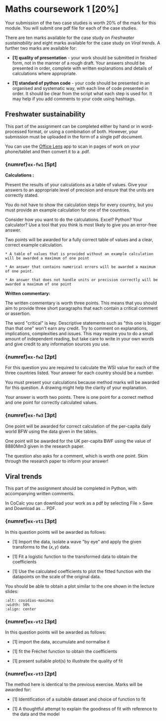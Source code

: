 # Maths coursework 1 [20%]

Your submission of the two case studies is worth 20% of the mark for this module. You will submit one pdf file for each of the case studies.

There are ten marks available for the case study on *Freshwater sustainability* and eight marks available for the case study on *Viral trends*. A further two marks are available for:

* **[1] quality of presentation** - your work should be submitted in finished form, not in the manner of a rough draft. Your answers should be presented in order, complete with written explanations and details of calculations where appropriate.

* **[1] standard of python code** - your code should be presented in an organised and systematic way, with each line of code presented in order. It should be clear from the script what each step is used for. It may help if you add comments to your code using hashtags.

## Freshwater sustainability

This part of the assignment can be completed either by hand or in word-processed format, or using a combination of both. However, your submission must be uploaded in the form of a single pdf document.

You can use the [Office Lens](https://wiki.ucl.ac.uk/display/ELearningStudentSupport/Office+Lens) app to scan in pages of work on your phone/tablet and then convert it to a .pdf.

### {numref}`ex-fw1` [5pt]

**Calculations :**

Present the results of your calculations as a table of values. Give your answers to an appropriate level of precision and ensure that the units are correctly stated.

You do not have to show the calculation steps for every country, but you must provide an example calculation for one of the countries.

Consider how you want to do the calculations. Excel? Python? Your calculator? Use a tool that you think is most likely to give you an error-free answer.

Two points will be awarded for a fully correct table of values and a clear, correct example calculation.

```{toggle}
* A table of values that is provided without an example calculation will be awarded a maximum of one point

* An answer that contains numerical errors will be awarded a maximum of one point.

* An answer that does not handle units or precision correctly will be awarded a maximum of one point
```

**Written commentary:**

The written commentary is worth three points. This means that you should aim to provide three short paragraphs that each contain a critical comment or assertion.

The word "critical" is key. Descriptive statements such as "this one is bigger than that one" won't earn any credit. Try to comment on explanations, implications, complexities and issues. This may require you to do a small amount of independent reading, but take care to write in your own words and give credit to any information sources you use.

### {numref}`ex-fw2` [2pt]

For this question you are required to calculate the WSI value for each of the three countries listed. Your answer for each country should be a number.

You must present your calculations because method marks will be awarded for this question. A drawing might help the clarity of your explanation.

Your answer is worth two points. There is one point for a correct method and one point for correctly calculated values.

### {numref}`ex-fw3` [3pt]

One point will be awarded for correct calculation of the per-capita daily world BFW using the data given in the tables.

One point will be awarded for the UK per-capita BWF using the value of 8880Mm3 given in the research paper.

The question also asks for a comment, which is worth one point. Skim through the research paper to inform your answer!

## Viral trends

This part of the assignment should be completed in Python, with accompanying written comments.

In CoCalc you can download your work as a pdf by selecting File > Save and Download as ... PDF.

### {numref}`ex-vt1` [3pt]

In this question points will be awarded as follows:

* [1] Import the data, isolate a wave "by eye" and apply the given transforms to the $(x,y)$ data.

* [1] Fit a logistic function to the transformed data to obtain the coefficients

* [1] Use the calculated coefficients to plot the fitted function with the datapoints on the scale of the original data.

You should be able to obtain a plot similar to the one shown in the lecture slides:

```{image} imgs/hwk1.png
:alt: covidius-maximus
:width: 50%
:align: center
```

### {numref}`ex-vt2` [3pt]

In this question points will be awarded as follows:

* [1] import the data, accumulate and normalise it

* [1] fit the Fréchet function to obtain the coefficients

* [1] present suitable plot(s) to illustrate the quality of fit


### {numref}`ex-vt3` [2pt]

The method here is identical to the previous exercise. Marks will be awarded for:

* [1] Identification of a suitable dataset and choice of function to fit

* [1] A thoughtful attempt to explain the goodness of fit with reference to the data and the model
